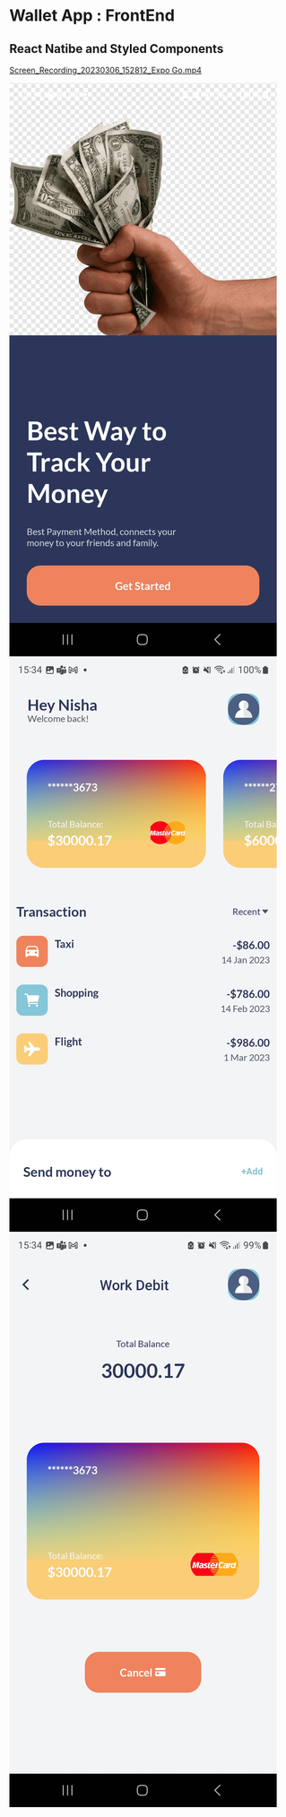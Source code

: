 
# Wallet App : FrontEnd
## React Natibe and Styled Components

[Screen_Recording_20230306_152812_Expo Go.mp4](AppScreen%2FScreen_Recording_20230306_152812_Expo%20Go.mp4)

![Screenshot_20230306_153412_Expo Go.jpg](AppScreen%2FScreenshot_20230306_153412_Expo%20Go.jpg)
![Screenshot_20230306_153422_Expo Go.jpg](AppScreen%2FScreenshot_20230306_153422_Expo%20Go.jpg)
![Screenshot_20230306_153430_Expo Go.jpg](AppScreen%2FScreenshot_20230306_153430_Expo%20Go.jpg)


